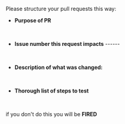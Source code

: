 Please structure your pull requests this way:
- **Purpose of PR**

&nbsp;


- **Issue number this request impacts** ------


&nbsp;

- **Description of what was changed:**


&nbsp;

- **Thorough list of steps to test**

&nbsp;


if you don't do this you will be
**FIRED**
